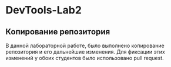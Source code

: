 # DevTools-Lab2
## Копирование репозитория

В данной лабораторной работе, было выполнено копирование репозитория и его дальнейшие изменения. Для фиксации этих изменений у обоих студентов было использовано pull request. 
